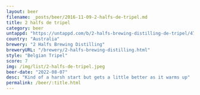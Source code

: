 ```yaml
---
layout: beer
filename: _posts/beer/2016-11-09-2-halfs-de-tripel.md
title: 2 halfs de tripel
category: beer
untappd: "https://untappd.com/b/2-halfs-brewing-distilling-de-tripel/4777817"
country: "Australia"
brewery: "2 Halfs Brewing Distilling"
breweryURL: "/brewery/2-halfs-brewing-distilling.html"
style: "Belgian Tripel"
score: 7
img: /img/list/2-halfs-de-tripel.jpeg
beer-date: "2022-08-07"
desc: "Kind of a harsh start but gets a little better as it warms up"
permalink: /beer/:title.html
---
```

